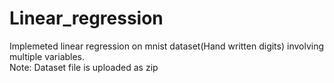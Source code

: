 # Linear_regression
Implemeted linear regression on mnist dataset(Hand written digits) involving multiple variables.
<br/> Note: Dataset file is uploaded as zip 
